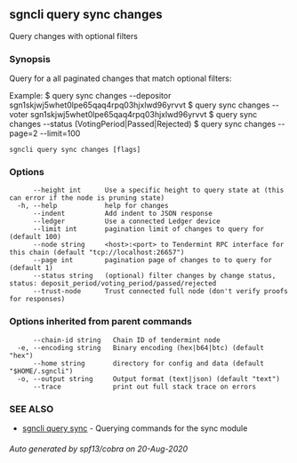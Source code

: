 ## sgncli query sync changes

Query changes with optional filters

### Synopsis

Query for a all paginated changes that match optional filters:

Example:
$ <appcli> query sync changes --depositor sgn1skjwj5whet0lpe65qaq4rpq03hjxlwd96yrvvt
$ <appcli> query sync changes --voter sgn1skjwj5whet0lpe65qaq4rpq03hjxlwd96yrvvt
$ <appcli> query sync changes --status (VotingPeriod|Passed|Rejected)
$ <appcli> query sync changes --page=2 --limit=100

```
sgncli query sync changes [flags]
```

### Options

```
      --height int      Use a specific height to query state at (this can error if the node is pruning state)
  -h, --help            help for changes
      --indent          Add indent to JSON response
      --ledger          Use a connected Ledger device
      --limit int       pagination limit of changes to query for (default 100)
      --node string     <host>:<port> to Tendermint RPC interface for this chain (default "tcp://localhost:26657")
      --page int        pagination page of changes to to query for (default 1)
      --status string   (optional) filter changes by change status, status: deposit_period/voting_period/passed/rejected
      --trust-node      Trust connected full node (don't verify proofs for responses)
```

### Options inherited from parent commands

```
      --chain-id string   Chain ID of tendermint node
  -e, --encoding string   Binary encoding (hex|b64|btc) (default "hex")
      --home string       directory for config and data (default "$HOME/.sgncli")
  -o, --output string     Output format (text|json) (default "text")
      --trace             print out full stack trace on errors
```

### SEE ALSO

- [sgncli query sync](sgncli_query_sync.md) - Querying commands for the sync module

###### Auto generated by spf13/cobra on 20-Aug-2020
